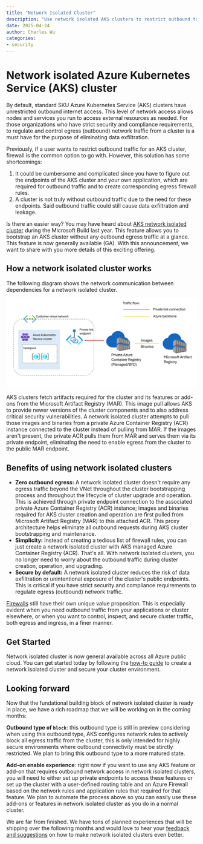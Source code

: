 ```yaml
---
title: "Network Isolated Cluster"
description: "Use network isolated AKS clusters to restrict outbound traffic at a glance"
date: 2025-04-24
author: Charles Wu
categories: 
- security
---
```


# Network isolated Azure Kubernetes Service (AKS) cluster

By default, standard SKU Azure Kubernetes Service (AKS) clusters have unrestricted outbound internet access. This level of network access allows nodes and services you run to access external resources as needed. For those organizations who have strict security and compliance requirements, to regulate and control egress (outbound) network traffic from a cluster is a must have for the purpose of eliminating data exfiltration.

Previously, if a user wants to restrict outbound traffic for an AKS cluster, firewall is the common option to go with. However, this solution has some shortcomings: 
1. It could be cumbersome and complicated since you have to figure out the endpoints of the AKS cluster and your own application, which are required for outbound traffic and to create corresponding egress firewall rules. 
2. A cluster is not truly without outbound traffic due to the need for these endpoints. Said outbound traffic could still cause data exfiltration and leakage. 

Is there an easier way? You may have heard about [AKS network isolated cluster](https://learn.microsoft.com/azure/aks/concepts-network-isolated) during the Microsoft Build last year. This feature allows you to bootstrap an AKS cluster without any outbound egress traffic at a glance. This feature is now generally available (GA). With this announcement, we want to share with you more details of this exciting offering. 

## How a network isolated cluster works

The following diagram shows the network communication between dependencies for a network isolated cluster.

![Traffic diagram of network isolated AKS cluster](blog/assets/images/network-isolated-cluster-diagram.png)

AKS clusters fetch artifacts required for the cluster and its features or add-ons from the Microsoft Artifact Registry (MAR). This image pull allows AKS to provide newer versions of the cluster components and to also address critical security vulnerabilities. A network isolated cluster attempts to pull those images and binaries from a private Azure Container Registry (ACR) instance connected to the cluster instead of pulling from MAR. If the images aren't present, the private ACR pulls them from MAR and serves them via its private endpoint, eliminating the need to enable egress from the cluster to the public MAR endpoint.

## Benefits of using network isolated clusters

- **Zero outbound egress:** A network isolated cluster doesn't require any egress traffic beyond the VNet throughout the cluster bootstrapping process and throughout the lifecycle of cluster upgrade and operation. This is achieved through private endpoint connection to the associated private Azure Container Registry (ACR) instance; images and binaries required for AKS cluster creation and operation are first pulled from Microsoft Artifact Registry (MAR) to this attached ACR. This proxy architecture helps eliminate all outbound requests during AKS cluster bootstrapping and maintenance.
- **Simplicity:** Instead of creating a tedious list of firewall rules, you can just create a network isolated cluster with AKS managed Azure Container Registry (ACR). That's all. With network isolated clusters, you no longer need to worry about the outbound traffic during cluster creation, operation, and upgrading.
- **Secure by default:**  A network isolated cluster reduces the risk of data exfiltration or unintentional exposure of the cluster's public endpoints. This is critical if you have strict security and compliance requirements to regulate egress (outbound) network traffic.

[Firewalls](https://learn.microsoft.com/azure/aks/limit-egress-traffic?tabs=aks-with-system-assigned-identities) still have their own unique value proposition. This is especially evident when you need outbound traffic from your applications or cluster elsewhere, or when you want to control, inspect, and secure cluster traffic, both egress and ingress, in a finer manner.

## Get Started 

Network isolated cluster is now general available across all Azure public cloud. You can get started today by following the [how-to guide](https://learn.microsoft.com/en-us/azure/aks/network-isolated?pivots=aks-managed-acr) to create a network isolated cluster and secure your cluster environment.

## Looking forward

Now that the fundational building block of network isolated cluster is ready in place, we have a rich roadmap that we will be working on in the coming months:

**Outbound type of `block`**: this outbound type is still in preview considering when using this outbound type, AKS configures network rules to actively block all egress traffic from the cluster, this is only intended for highly secure environments where outbound connectivity must be stirctly restricted. We plan to bring this outbound type to a more matured state.

**Add-on enable experience**: right now if you want to use any AKS feature or add-on that requires outbound network access in network isolated clusters, you will need to either set up private endpoints to access these features or set up the cluster with a user-defined routing table and an Azure Firewall based on the network rules and application rules that required for that feature. We plan to automate the process above so you can easily use these add-ons or features in network isolated cluster as you do in a normal cluster.

We are far from finished. We have tons of planned experiences that will be shipping over the following months and would love to hear your [feedback and suggestions](https://github.com/Azure/AKS/issues/3319) on how to make network isolated clusters even better.



